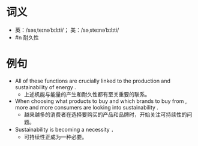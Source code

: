 # 词义
- 英：/səsˌteɪnəˈbɪlɪti/； 美：/səˌsteɪnəˈbɪlɪti/
- #n 耐久性
# 例句
- All of these functions are crucially linked to the production and sustainability of energy .
	- 上述机能与能量的产生和耐久性都有至关重要的联系。
- When choosing what products to buy and which brands to buy from , more and more consumers are looking into sustainability .
	- 越来越多的消费者在选择要购买的产品和品牌时，开始关注可持续性的问题。
- Sustainability is becoming a necessity ．
	- 可持续性正成为一种必要。
